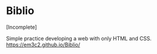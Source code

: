 # Biblio

[Incomplete]

Simple practice developing a web with only HTML and CSS. 
https://em3c2.github.io/Biblio/
